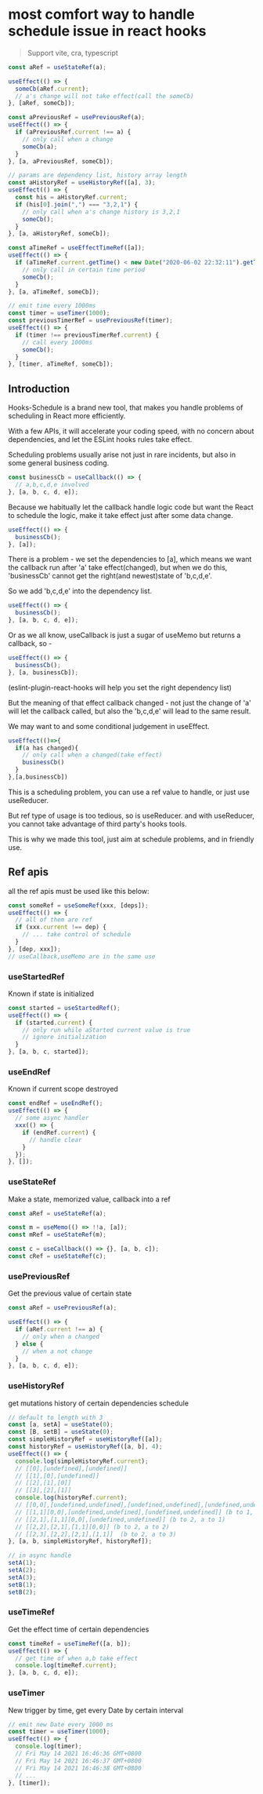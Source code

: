 # most comfort way to handle schedule issue in react hooks

> Support vite, cra, typescript

```typescript
const aRef = useStateRef(a);

useEffect(() => {
  someCb(aRef.current);
  // a's change will not take effect(call the someCb)
}, [aRef, someCb]);

const aPreviousRef = usePreviousRef(a);
useEffect(() => {
  if (aPreviousRef.current !== a) {
    // only call when a change
    someCb(a);
  }
}, [a, aPreviousRef, someCb]);

// params are dependency list, history array length
const aHistoryRef = useHistoryRef([a], 3);
useEffect(() => {
  const his = aHistoryRef.current;
  if (his[0].join(",") === "3,2,1") {
    // only call when a's change history is 3,2,1
    someCb();
  }
}, [a, aHistoryRef, someCb]);

const aTimeRef = useEffectTimeRef([a]);
useEffect(() => {
  if (aTimeRef.current.getTime() < new Date("2020-06-02 22:32:11").getTime()) {
    // only call in certain time period
    someCb();
  }
}, [a, aTimeRef, someCb]);

// emit time every 1000ms
const timer = useTimer(1000);
const previousTimerRef = usePreviousRef(timer);
useEffect(() => {
  if (timer !== previousTimerRef.current) {
    // call every 1000ms
    someCb();
  }
}, [timer, aTimeRef, someCb]);
```

## Introduction

Hooks-Schedule is a brand new tool, that makes you handle problems of scheduling in React more efficiently.

With a few APIs, it will accelerate your coding speed, with no concern about dependencies, and let the ESLint hooks rules take effect.

Scheduling problems usually arise not just in rare incidents, but also in some general business coding.

```typescript
const businessCb = useCallback(() => {
  // a,b,c,d,e involved
}, [a, b, c, d, e]);
```

Because we habitually let the callback handle logic code but want the React to schedule the logic, make it take effect just after some data change.

```typescript
useEffect(() => {
  businessCb();
}, [a]);
```

There is a problem - we set the dependencies to [a], which means we want the callback run after 'a' take effect(changed), but when we do this, 'businessCb' cannot get the right(and newest)state of 'b,c,d,e'.

So we add 'b,c,d,e' into the dependency list.

```typescript
useEffect(() => {
  businessCb();
}, [a, b, c, d, e]);
```

Or as we all know, useCallback is just a sugar of useMemo but returns a callback, so -

```typescript
useEffect(() => {
  businessCb();
}, [a, businessCb]);
```

(eslint-plugin-react-hooks will help you set the right dependency list)

But the meaning of that effect callback changed - not just the change of 'a' will let the callback called, but also the 'b,c,d,e' will lead to the same result.

We may want to and some conditional judgement in useEffect.

```typescript
useEffect(()=>{
  if(a has changed){
    // only call when a changed(take effect)
    businessCb()
  }
},[a,businessCb])
```

This is a scheduling problem, you can use a ref value to handle, or just use useReducer.

But ref type of usage is too tedious, so is useReducer. and with useReducer, you cannot take advantage of third party's hooks tools.

This is why we made this tool, just aim at schedule problems, and in friendly use.

## Ref apis

all the ref apis must be used like this below:

```typescript
const someRef = useSomeRef(xxx, [deps]);
useEffect(() => {
  // all of them are ref
  if (xxx.current !== dep) {
    // ... take control of schedule
  }
}, [dep, xxx]);
// useCallback,useMemo are in the same use
```

### useStartedRef

Known if state is initialized

```typescript
const started = useStartedRef();
useEffect(() => {
  if (started.current) {
    // only run while aStarted current value is true
    // ignore initialization
  }
}, [a, b, c, started]);
```

### useEndRef

Known if current scope destroyed

```typescript
const endRef = useEndRef();
useEffect(() => {
  // some async handler
  xxx(() => {
    if (endRef.current) {
      // handle clear
    }
  });
}, []);
```

### useStateRef

Make a state, memorized value, callback into a ref

```typescript
const aRef = useStateRef(a);

const m = useMemo(() => !!a, [a]);
const mRef = useStateRef(m);

const c = useCallback(() => {}, [a, b, c]);
const cRef = useStateRef(c);
```

### usePreviousRef

Get the previous value of certain state

```typescript
const aRef = usePreviousRef(a);

useEffect(() => {
  if (aRef.current !== a) {
    // only when a changed
  } else {
    // when a not change
  }
}, [a, b, c, d, e]);
```

### useHistoryRef

get mutations history of certain dependencies schedule

```typescript
// default to length with 3
const [a, setA] = useState(0);
const [B, setB] = useState(0);
const simpleHistoryRef = useHistoryRef([a]);
const historyRef = useHistoryRef([a, b], 4);
useEffect(() => {
  console.log(simpleHistoryRef.current);
  // [[0],[undefined],[undefined]]
  // [[1],[0],[undefined]]
  // [[2],[1],[0]]
  // [[3],[2],[1]]
  console.log(historyRef.current);
  // [[0,0],[undefined,undefined],[undefined,undefined],[undefined,undefined]] (a,b initialized)
  // [[1,1][0,0],[undefined,undefined],[undefined,undefined]] (b to 1, a to 1)
  // [[2,1],[1,1][0,0],[undefined,undefined]] (b to 2, a to 1)
  // [[2,2],[2,1],[1,1][0,0]] (b to 2, a to 2)
  // [[2,3],[2,2],[2,1],[1,1]]  (b to 2, a to 3)
}, [a, b, simpleHistoryRef, historyRef]);

// in async handle
setA(1);
setA(2);
setA(3);
setB(1);
setB(2);
```

### useTimeRef

Get the effect time of certain dependencies

```typescript
const timeRef = useTimeRef([a, b]);
useEffect(() => {
  // get time of when a,b take effect
  console.log(timeRef.current);
}, [a, b, c, d, e]);
```

### useTimer

New trigger by time, get every Date by certain interval

```typescript
// emit new Date every 1000 ms
const timer = useTimer(1000);
useEffect(() => {
  console.log(timer);
  // Fri May 14 2021 16:46:36 GMT+0800
  // Fri May 14 2021 16:46:37 GMT+0800
  // Fri May 14 2021 16:46:38 GMT+0800
  // ...
}, [timer]);
```
